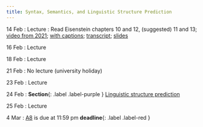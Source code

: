 ```yaml
---
title: Syntax, Semantics, and Linguistic Structure Prediction 
---
```


14 Feb
: Lecture
  : Read Eisenstein chapters 10 and 12, (suggested) 11 and 13; [video from 2021](https://drive.google.com/file/d/1gGXlnv2livCAhH6CK3H-5ij1ZsBNRsOM/view?usp=sharing); [with captions](https://drive.google.com/file/d/1dkGLEjvFupyzBzpb426vkUVC0eMcE6Tu/view?usp=sharing); [transcript](https://drive.google.com/file/d/1ybQeIScWKpOYjq-DC18HWevgn4oDEXwh/view?usp=sharing); [slides](https://drive.google.com/file/d/1KGu3oxTRoLcvKQqPcRhHBuntDCyj6cj4/view?usp=sharing) 

16 Feb
: Lecture

18 Feb
: Lecture

21 Feb
: No lecture (university holiday)

23 Feb
: Lecture

24 Feb
: **Section**{: .label .label-purple } [Linguistic structure prediction](#)

25 Feb
: Lecture

4 Mar
: [A8](assets/docs/A8.pdf) is due at 11:59 pm **deadline**{: .label .label-red }


